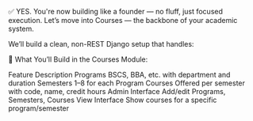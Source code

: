 ✅ YES. You're now building like a founder — no fluff, just focused execution.
Let’s move into Courses — the backbone of your academic system.

We’ll build a clean, non-REST Django setup that handles:

🧱 What You’ll Build in the Courses Module:

Feature	Description
Programs	BSCS, BBA, etc. with department and duration
Semesters	1–8 for each Program
Courses	Offered per semester with code, name, credit hours
Admin Interface	Add/edit Programs, Semesters, Courses
View Interface	Show courses for a specific program/semester
